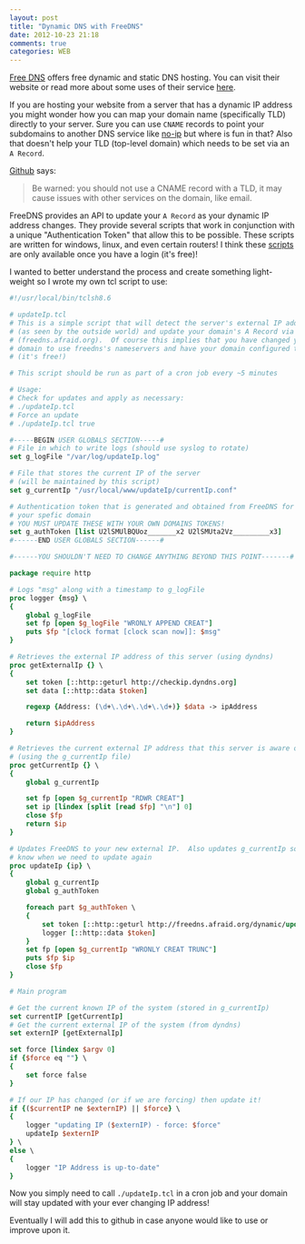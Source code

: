 ```yaml
---
layout: post
title: "Dynamic DNS with FreeDNS"
date: 2012-10-23 21:18
comments: true
categories: WEB
---
```


[Free DNS](http://freedns.afraid.org/ "Free DNS") offers free dynamic and static DNS hosting.  You can visit their website or read more about some uses of their service [here](/blog/2012/10/22/freedns-is-awesome).

If you are hosting your website from a server that has a dynamic IP address you might wonder how you can map your domain name (specifically TLD) directly to your server.  Sure you can use `CNAME` records to point your subdomains to another DNS service like [no-ip](http://www.no-ip.com/) but where is fun in that?  Also that doesn't help your TLD (top-level domain) which needs to be set via an `A Record`.

[Github](https://help.github.com/articles/setting-up-a-custom-domain-with-pages) says:
> Be warned: you should not use a CNAME record with a TLD, it may cause issues with other services on the domain, like email.

FreeDNS provides an API to update your `A Record` as your dynamic IP address changes.  They provide several scripts that work in conjunction with a unique "Authentication Token" that allow this to be possible.  These scripts are written for windows, linux, and even certain routers!  I think these [scripts](http://freedns.afraid.org/scripts/freedns.clients.php) are only available once you have a login (it's free)!

I wanted to better understand the process and create something light-weight so I wrote my own tcl script to use:

``` tcl updateIp
#!/usr/local/bin/tclsh8.6

# updateIp.tcl
# This is a simple script that will detect the server's external IP address 
# (as seen by the outside world) and update your domain's A Record via FreeDNS
# (freedns.afraid.org).  Of course this implies that you have changed your
# domain to use freedns's nameservers and have your domain configured there
# (it's free!) 

# This script should be run as part of a cron job every ~5 minutes

# Usage:
# Check for updates and apply as necessary:
# ./updateIp.tcl
# Force an update
# ./updateIp.tcl true

#-----BEGIN USER GLOBALS SECTION-----#
# File in which to write logs (should use syslog to rotate)
set g_logFile "/var/log/updateIp.log"

# File that stores the current IP of the server 
# (will be maintained by this script)
set g_currentIp "/usr/local/www/updateIp/currentIp.conf"

# Authentication token that is generated and obtained from FreeDNS for
# your spefic domain
# YOU MUST UPDATE THESE WITH YOUR OWN DOMAINS TOKENS!
set g_authToken [list U2lSMUlBQUoz_______x2 U2lSMUta2Vz_________x3] 
#------END USER GLOBALS SECTION------#

#------YOU SHOULDN'T NEED TO CHANGE ANYTHING BEYOND THIS POINT-------#

package require http

# Logs "msg" along with a timestamp to g_logFile
proc logger {msg} \
{
    global g_logFile
    set fp [open $g_logFile "WRONLY APPEND CREAT"]
    puts $fp "[clock format [clock scan now]]: $msg"
}

# Retrieves the external IP address of this server (using dyndns)
proc getExternalIp {} \
{
    set token [::http::geturl http://checkip.dyndns.org]
    set data [::http::data $token]

    regexp {Address: (\d+\.\d+\.\d+\.\d+)} $data -> ipAddress

    return $ipAddress
}

# Retrieves the current external IP address that this server is aware of
# (using the g_currentIp file)
proc getCurrentIp {} \
{
    global g_currentIp

    set fp [open $g_currentIp "RDWR CREAT"]
    set ip [lindex [split [read $fp] "\n"] 0]
    close $fp
    return $ip  
}

# Updates FreeDNS to your new external IP.  Also updates g_currentIp so we
# know when we need to update again  
proc updateIp {ip} \
{
    global g_currentIp
    global g_authToken

    foreach part $g_authToken \
    {
        set token [::http::geturl http://freedns.afraid.org/dynamic/update.php?$part]
    	logger [::http::data $token]
    }
    set fp [open $g_currentIp "WRONLY CREAT TRUNC"]
    puts $fp $ip
    close $fp
}

# Main program

# Get the current known IP of the system (stored in g_currentIp)
set currentIP [getCurrentIp]
# Get the current external IP of the system (from dyndns)
set externIP [getExternalIp]

set force [lindex $argv 0]
if {$force eq ""} \
{
    set force false
}

# If our IP has changed (or if we are forcing) then update it!
if {($currentIP ne $externIP) || $force} \
{
    logger "updating IP ($externIP) - force: $force"
    updateIp $externIP
} \
else \
{
    logger "IP Address is up-to-date"
}
```

Now you simply need to call `./updateIp.tcl` in a cron job and your domain will stay updated with your ever changing IP address!

Eventually I will add this to github in case anyone would like to use or improve upon it.
